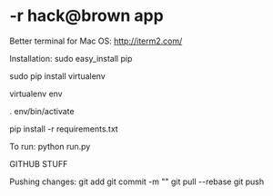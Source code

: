 # -r hack@brown app

Better terminal for Mac OS: http://iterm2.com/

Installation:
sudo easy_install pip

sudo pip install virtualenv

virtualenv env

. env/bin/activate

pip install -r requirements.txt


To run:
python run.py

GITHUB STUFF

Pushing changes:
git add <files you want to add>
git commit -m "<your message>"
git pull --rebase
<fix merge conflicts if any exist>
git push
